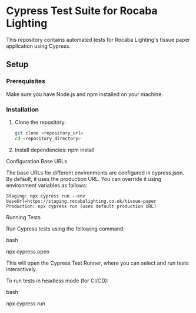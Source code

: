 # Cypress Test Suite for Rocaba Lighting

This repository contains automated tests for Rocaba Lighting's tissue paper application using Cypress.

## Setup

### Prerequisites

Make sure you have Node.js and npm installed on your machine.

### Installation

1. Clone the repository:

   ```bash
   git clone <repository_url>
   cd <repository_directory>

2. Install dependencies:
npm install

Configuration
Base URLs

The base URLs for different environments are configured in cypress.json. By default, it uses the production URL. You can override it using environment variables as follows:

    Staging: npx cypress run --env baseUrl=https://staging.rocabalighting.co.uk/tissue-paper
    Production: npx cypress run (uses default production URL)

Running Tests

Run Cypress tests using the following command:

bash

npx cypress open

This will open the Cypress Test Runner, where you can select and run tests interactively.

To run tests in headless mode (for CI/CD):

bash

npx cypress run